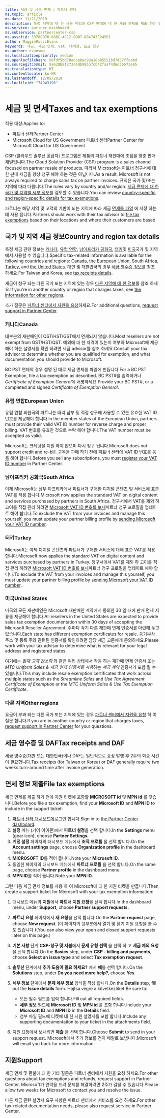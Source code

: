 ```yaml
---
title: 세금 및 세금 면제 | 파트너 센터
ms.topic: article
ms.date: 11/21/2019
description: 특정 지역에 대 한 세금 책임과 CSP 판매에 대 한 세금 면제를 제출 하는 방법에 대해 알아봅니다.
ms.service: partner-dashboard
ms.subservice: partnercenter-csp
ms.assetid: 3D78EB70-68BC-4C12-B9B7-DB4743E24501
author: MaggiePucciEvans
keywords: 세금, 세금 면제, vat, 대리점, 요금 청구
ms.author: evansma
ms.localizationpriority: medium
ms.openlocfilehash: b0fdf5bd78a6ce8ac98a18b85551bd7d57ffdabd
ms.sourcegitcommit: 9a628b8fc73d4db995b7cb42faaf4d6c3b573e45
ms.translationtype: MT
ms.contentlocale: ko-KR
ms.lasthandoff: 12/09/2019
ms.locfileid: "74943196"
---
```

# <a name="taxes-and-tax-exemptions"></a><span data-ttu-id="0fd4a-104">세금 및 면세</span><span class="sxs-lookup"><span data-stu-id="0fd4a-104">Taxes and tax exemptions</span></span>

<span data-ttu-id="0fd4a-105">적용 대상:</span><span class="sxs-lookup"><span data-stu-id="0fd4a-105">Applies to:</span></span>

- <span data-ttu-id="0fd4a-106">파트너 센터</span><span class="sxs-lookup"><span data-stu-id="0fd4a-106">Partner Center</span></span>
- <span data-ttu-id="0fd4a-107">Microsoft Cloud for US Government 파트너 센터</span><span class="sxs-lookup"><span data-stu-id="0fd4a-107">Partner Center for Microsoft Cloud for US Government</span></span>

<span data-ttu-id="0fd4a-108">CSP (클라우드 솔루션 공급자) 프로그램은 제품의 파트너 재판매에 초점을 맞춘 판매 채널입니다.</span><span class="sxs-lookup"><span data-stu-id="0fd4a-108">The Cloud Solution Provider (CSP) program is a sales channel focused on partner resale of products.</span></span> <span data-ttu-id="0fd4a-109">따라서 Microsoft는 파트너 청구서에 대 한 판매 세금을 항상 청구 해야 하는 것은 아닙니다.</span><span class="sxs-lookup"><span data-stu-id="0fd4a-109">As a result, Microsoft is not always required to charge sales tax on partner invoices.</span></span> <span data-ttu-id="0fd4a-110">규칙은 국가 및/또는 지역에 따라 다릅니다.</span><span class="sxs-lookup"><span data-stu-id="0fd4a-110">The rules vary by country and/or region.</span></span> <span data-ttu-id="0fd4a-111">[세금 면제에 대 한 국가 및 지역별 세부 정보](#country-and-region-tax-details)를 검토할 수 있습니다.</span><span class="sxs-lookup"><span data-stu-id="0fd4a-111">You can review [country-specific and region-specific details for tax exemptions](#country-and-region-tax-details).</span></span>

<span data-ttu-id="0fd4a-112">파트너는 해당 지역 및 고객의 기반이 되는 지역에 따라 세금 [면제를 파일](#file-tax-exemptions) 에 저장 하는 데 사용 됩니다.</span><span class="sxs-lookup"><span data-stu-id="0fd4a-112">Partners should work with their tax advisor to [file tax exemptions](#file-tax-exemptions) based on their locations and where their customers are based.</span></span>

## <a name="country-and-region-tax-details"></a><span data-ttu-id="0fd4a-113">국가 및 지역 세금 정보</span><span class="sxs-lookup"><span data-stu-id="0fd4a-113">Country and region tax details</span></span>

<span data-ttu-id="0fd4a-114">특정 세금 관련 정보는 [캐나다](#canada), [유럽 연합](#european-union), [남아프리카 공화국](#south-africa), [터키](#turkey)및 [미국](#united-states)국가 및 지역에서 사용할 수 있습니다.</span><span class="sxs-lookup"><span data-stu-id="0fd4a-114">Specific tax-related information is available for the following countries and regions: [Canada](#canada), [the European Union](#european-union), [South Africa](#south-africa), [Turkey](#turkey), and [the United States](#united-states).</span></span> <span data-ttu-id="0fd4a-115">대만 및 대한민국의 경우 [세금 영수증 정보](#tax-receipts-and-daf)를 참조 하세요.</span><span class="sxs-lookup"><span data-stu-id="0fd4a-115">For Taiwan and Korea, see [tax receipts details](#tax-receipts-and-daf).</span></span>

<span data-ttu-id="0fd4a-116">세금이 청구 되는 다른 국가 또는 지역에 있는 경우 [다른 지역에 대 한 정보](#other-regions)를 참조 하세요.</span><span class="sxs-lookup"><span data-stu-id="0fd4a-116">If you're in another country or region that charges taxes, see [the information for other regions](#other-regions).</span></span>

<span data-ttu-id="0fd4a-117">추가 질문은 [파트너 센터에서 지원을 요청](#support)하세요.</span><span class="sxs-lookup"><span data-stu-id="0fd4a-117">For additional questions, [request support in Partner Center](#support).</span></span>

### <a name="canada"></a><span data-ttu-id="0fd4a-118">캐나다</span><span class="sxs-lookup"><span data-stu-id="0fd4a-118">Canada</span></span>

<span data-ttu-id="0fd4a-119">대부분의 재판매인이 QST/HST/GST에서 면제되지 않습니다.</span><span class="sxs-lookup"><span data-stu-id="0fd4a-119">Most resellers are not exempt from GST/HST/QST.</span></span> <span data-ttu-id="0fd4a-120">예외에 대 한 자격이 있는지 여부와 Microsoft에 제공 해야 하는 설명서를 확인 하려면 세금 advisor를 참조 하세요.</span><span class="sxs-lookup"><span data-stu-id="0fd4a-120">Consult your tax advisor to determine whether you are qualified for exemption, and what documentation you should provide to Microsoft.</span></span>

<span data-ttu-id="0fd4a-121">BC PST 면제의 경우 설명 된 대로 세금 면제를 파일에 만듭니다.</span><span class="sxs-lookup"><span data-stu-id="0fd4a-121">For a BC PST Exemption, file a tax exemption as described.</span></span> <span data-ttu-id="0fd4a-122">BC PST#을 입력하거나 *Certificate of Exemption General*에 서명하세요.</span><span class="sxs-lookup"><span data-stu-id="0fd4a-122">Provide your BC PST#, or a completed and signed *Certificate of Exemption General*.</span></span>

### <a name="european-union"></a><span data-ttu-id="0fd4a-123">유럽 연합</span><span class="sxs-lookup"><span data-stu-id="0fd4a-123">European Union</span></span>

<span data-ttu-id="0fd4a-124">유럽 연합 회원국의 파트너는 대리 납부 및 적정 청구에 사용할 수 있는 유효한 VAT ID 번호를 제공해야 합니다.</span><span class="sxs-lookup"><span data-stu-id="0fd4a-124">In the member states of the European Union, partners must provide their valid VAT ID number for reverse charge and proper billing.</span></span> <span data-ttu-id="0fd4a-125">VAT 번호를 유효한 것으로 수락 해야 합니다.</span><span class="sxs-lookup"><span data-stu-id="0fd4a-125">The VAT number must be accepted as valid.</span></span>

<span data-ttu-id="0fd4a-126">Microsoft는 크레딧을 지원 하지 않으며 다시 청구 됩니다.</span><span class="sxs-lookup"><span data-stu-id="0fd4a-126">Microsoft does not support credit and re-bill.</span></span> <span data-ttu-id="0fd4a-127">구독을 판매 하기 전에 파트너 센터에 [VAT ID 번호를 등록](organization-tax-info.md) 해야 합니다.</span><span class="sxs-lookup"><span data-stu-id="0fd4a-127">Before you sell any subscriptions, you must [register your VAT ID number](organization-tax-info.md) in Partner Center.</span></span>

### <a name="south-africa"></a><span data-ttu-id="0fd4a-128">남아프리카 공화국</span><span class="sxs-lookup"><span data-stu-id="0fd4a-128">South Africa</span></span>

<span data-ttu-id="0fd4a-129">이제 Microsoft는 남부 아프리카에서 파트너가 구매한 디지털 콘텐츠 및 서비스에 표준 VAT를 적용 합니다.</span><span class="sxs-lookup"><span data-stu-id="0fd4a-129">Microsoft now applies the standard VAT on digital content and services purchased by partners in South Africa.</span></span> <span data-ttu-id="0fd4a-130">청구서에서 VAT를 제외 하 고이를 직접 관리 하려면 [Microsoft VAT ID 번호를 보내](organization-tax-info.md)파트너 청구 프로필을 업데이트 해야 합니다.</span><span class="sxs-lookup"><span data-stu-id="0fd4a-130">To exclude the VAT from your invoices and manage this yourself, you must update your partner billing profile by [sending Microsoft your VAT ID number](organization-tax-info.md).</span></span>

### <a name="turkey"></a><span data-ttu-id="0fd4a-131">터키</span><span class="sxs-lookup"><span data-stu-id="0fd4a-131">Turkey</span></span>

<span data-ttu-id="0fd4a-132">Microsoft는 이제 디지털 콘텐츠와 파트너가 구매한 서비스에 대해 표준 VAT를 적용 합니다.</span><span class="sxs-lookup"><span data-stu-id="0fd4a-132">Microsoft now applies the standard VAT on digital content and services purchased by partners in Turkey.</span></span> <span data-ttu-id="0fd4a-133">청구서에서 VAT를 제외 하 고이를 직접 관리 하려면 [Microsoft VAT ID 번호를 보내](organization-tax-info.md)파트너 청구 프로필을 업데이트 해야 합니다.</span><span class="sxs-lookup"><span data-stu-id="0fd4a-133">To exclude the VAT from your invoices and manage this yourself, you must update your partner billing profile by [sending Microsoft your VAT ID number](organization-tax-info.md).</span></span>

### <a name="united-states"></a><span data-ttu-id="0fd4a-134">미국</span><span class="sxs-lookup"><span data-stu-id="0fd4a-134">United States</span></span>

<span data-ttu-id="0fd4a-135">미국의 모든 재판매인은 Microsoft 재판매인 계약에서 동의한 30 일 내에 판매 면세 서류를 제공해야 합니다.</span><span class="sxs-lookup"><span data-stu-id="0fd4a-135">All resellers in the United States are expected to provide sales tax exemption documentation within 30 days of accepting the Microsoft Reseller Agreement.</span></span> <span data-ttu-id="0fd4a-136">주마다 각기 다른 재판매 면제 인증서를 마련해 두고 있습니다.</span><span class="sxs-lookup"><span data-stu-id="0fd4a-136">Each state has different exemption certificates for resale.</span></span> <span data-ttu-id="0fd4a-137">등기부상 주소 및 등록 주와 관련된 인증서를 확인하려면 담당 세금 고문에게 문의하세요.</span><span class="sxs-lookup"><span data-stu-id="0fd4a-137">Please work with your tax advisor to determine what is relevant for your legal address and registered states.</span></span>

<span data-ttu-id="0fd4a-138">여기에는 *잠재 고객 간소화* 와 같은 여러 상태에서 작동 하는 재판매 면제 인증서 또는 *MTC Uniform Sales & 세금 면제 인증서를 사용*하는 *세금 계약* 인증서가 포함 될 수 있습니다.</span><span class="sxs-lookup"><span data-stu-id="0fd4a-138">This may include resale exemption certificates that work across multiple states such as the *Streamline Sales* and *Use Tax Agreement Certificate of Exemption* or the *MTC Uniform Sales & Use Tax Exemption Certificate*.</span></span>

### <a name="other-regions"></a><span data-ttu-id="0fd4a-139">다른 지역</span><span class="sxs-lookup"><span data-stu-id="0fd4a-139">Other regions</span></span>

<span data-ttu-id="0fd4a-140">요금이 부과 되는 다른 국가 또는 지역에 있는 경우 [파트너 센터에서 지원을 요청](#support) 하 여 질문 합니다.</span><span class="sxs-lookup"><span data-stu-id="0fd4a-140">If you are in another country or region that charges taxes, [request support in Partner Center](#support) for your questions.</span></span>

## <a name="tax-receipts-and-daf"></a><span data-ttu-id="0fd4a-141">세금 영수증 및 DAF</span><span class="sxs-lookup"><span data-stu-id="0fd4a-141">Tax receipts and DAF</span></span>

<span data-ttu-id="0fd4a-142">세금 영수증(대만 또는 대한민국)이나 DAF는 일반적으로 송장 발행 후 2주의 회송 시간이 필요합니다.</span><span class="sxs-lookup"><span data-stu-id="0fd4a-142">Tax receipts (for Taiwan or Korea) or DAF generally require two weeks turn-around time after invoice generation.</span></span>

## <a name="file-tax-exemptions"></a><span data-ttu-id="0fd4a-143">면세 정보 제출</span><span class="sxs-lookup"><span data-stu-id="0fd4a-143">File tax exemptions</span></span>

<span data-ttu-id="0fd4a-144">세금 면제를 제출 하기 전에 지원 티켓에 포함할 **MICROSOFT id** 및 **MPN id** 를 찾습니다.</span><span class="sxs-lookup"><span data-stu-id="0fd4a-144">Before you file a tax exemption, find your **Microsoft ID** and **MPN ID** to include in the support ticket:</span></span>

1. <span data-ttu-id="0fd4a-145">[파트너 센터 대시보드에](https://partner.microsoft.com/dashboard/)로그인 합니다.</span><span class="sxs-lookup"><span data-stu-id="0fd4a-145">Sign in to [the Partner Center dashboard](https://partner.microsoft.com/dashboard/).</span></span>
2. <span data-ttu-id="0fd4a-146">**설정** 메뉴 (기어 아이콘)에서 **파트너 설정**을 선택 합니다.</span><span class="sxs-lookup"><span data-stu-id="0fd4a-146">In the **Settings** menu (gear icon), choose **Partner Settings**.</span></span>
3. <span data-ttu-id="0fd4a-147">**계정 설정** 페이지의 대시보드 메뉴에서 **조직 프로필** 을 선택 합니다.</span><span class="sxs-lookup"><span data-stu-id="0fd4a-147">On the **Account settings** page, choose **Organization profile** in the dashboard menu.</span></span>
4. <span data-ttu-id="0fd4a-148">**MICROSOFT ID**를 적어 둡니다.</span><span class="sxs-lookup"><span data-stu-id="0fd4a-148">Note your **Microsoft ID**.</span></span>
5. <span data-ttu-id="0fd4a-149">동일한 페이지의 대시보드 메뉴에서 **파트너 프로필** 을 선택 합니다.</span><span class="sxs-lookup"><span data-stu-id="0fd4a-149">On the same page, choose **Partner profile** in the dashboard menu.</span></span>
6. <span data-ttu-id="0fd4a-150">**MPN ID**를 적어 둡니다.</span><span class="sxs-lookup"><span data-stu-id="0fd4a-150">Note your **MPN ID**.</span></span>

<span data-ttu-id="0fd4a-151">그런 다음 세금 면제 정보를 사용 하 여 Microsoft에 대 한 지원 티켓을 만듭니다.</span><span class="sxs-lookup"><span data-stu-id="0fd4a-151">Then, create a support ticket for Microsoft with your tax exemption information:</span></span>

1. <span data-ttu-id="0fd4a-152">대시보드 메뉴의 **지원**에서 **파트너 지원 요청**을 선택 합니다.</span><span class="sxs-lookup"><span data-stu-id="0fd4a-152">In the dashboard menu, under **Support**, choose **Partner support requests**.</span></span>
2. <span data-ttu-id="0fd4a-153">**파트너 요청** 페이지에서 **새 요청**을 선택 합니다.</span><span class="sxs-lookup"><span data-stu-id="0fd4a-153">On the **Partner request** page, choose **New request**.</span></span> <span data-ttu-id="0fd4a-154">(이 페이지의 뒷부분에서 열기 및 닫기 지원 요청을 볼 수도 있습니다.)</span><span class="sxs-lookup"><span data-stu-id="0fd4a-154">(You can also view your open and closed support requests later on this page.)</span></span>
3. <span data-ttu-id="0fd4a-155">**기본 사항** 단계 **CSP-청구 및 지불**에서 **문제 유형 선택** 을 선택 하 고 **세금 예외 요청**을 선택 합니다.</span><span class="sxs-lookup"><span data-stu-id="0fd4a-155">On the **Basics** step, under **CSP - billing and payments**, choose **Select an issue type** and select **Tax exemption request**.</span></span>
4. <span data-ttu-id="0fd4a-156">**솔루션** 단계에서 **추가 도움이 필요 하세요?** 에서 **예**를 선택 합니다.</span><span class="sxs-lookup"><span data-stu-id="0fd4a-156">On the **Solutions** step, under **Do you need more help?**, choose **Yes**.</span></span>
5. <span data-ttu-id="0fd4a-157">**세부 정보** 단계에서 **문제 세부 정보** 양식을 작성 합니다.</span><span class="sxs-lookup"><span data-stu-id="0fd4a-157">On the **Details** step, fill out the **Issue details** form.</span></span> <span data-ttu-id="0fd4a-158">Hajtsa végre a következőket:</span><span class="sxs-lookup"><span data-stu-id="0fd4a-158">Be sure to:</span></span>

    - <span data-ttu-id="0fd4a-159">모든 필수 필드를 입력 합니다.</span><span class="sxs-lookup"><span data-stu-id="0fd4a-159">Fill out all required fields.</span></span>
    - <span data-ttu-id="0fd4a-160">**세부 정보** 필드에 **Microsoft ID** 및 **MPN id** 를 포함 합니다.</span><span class="sxs-lookup"><span data-stu-id="0fd4a-160">Include your **Microsoft ID** and **MPN ID** in the **Details** field.</span></span>
    - <span data-ttu-id="0fd4a-161">첨부 파일 필드에 티켓에 대 한 지원 설명서를 포함 합니다.</span><span class="sxs-lookup"><span data-stu-id="0fd4a-161">Include any supporting documentation to your ticket in the attachments field.</span></span>

6. <span data-ttu-id="0fd4a-162">지원 요청에서 보내려면 **제출** 을 선택 합니다.</span><span class="sxs-lookup"><span data-stu-id="0fd4a-162">Choose **Submit** to send in your support request.</span></span> <span data-ttu-id="0fd4a-163">Microsoft에서 추가 정보를 전자 메일로 보냅니다.</span><span class="sxs-lookup"><span data-stu-id="0fd4a-163">Microsoft will email you back for more information.</span></span>

## <a name="support"></a><span data-ttu-id="0fd4a-164">지원</span><span class="sxs-lookup"><span data-stu-id="0fd4a-164">Support</span></span>

<span data-ttu-id="0fd4a-165">세금 면제 및 환불에 대 한 기타 질문은 파트너 센터에서 지원을 요청 하세요.</span><span class="sxs-lookup"><span data-stu-id="0fd4a-165">For other questions about tax exemptions and refunds, request support in Partner Center.</span></span> <span data-ttu-id="0fd4a-166">Microsoft가 연락을 드려 문제를 해결하려면 2주가 걸릴 수 있습니다.</span><span class="sxs-lookup"><span data-stu-id="0fd4a-166">Please allow two weeks for Microsoft to contact you and resolve the issue.</span></span>

<span data-ttu-id="0fd4a-167">다른 세금 관련 설명서 요구 사항은 파트너 센터에서 서비스를 요청 하세요.</span><span class="sxs-lookup"><span data-stu-id="0fd4a-167">For other tax-related documentation needs, please also request service in Partner Center.</span></span>
